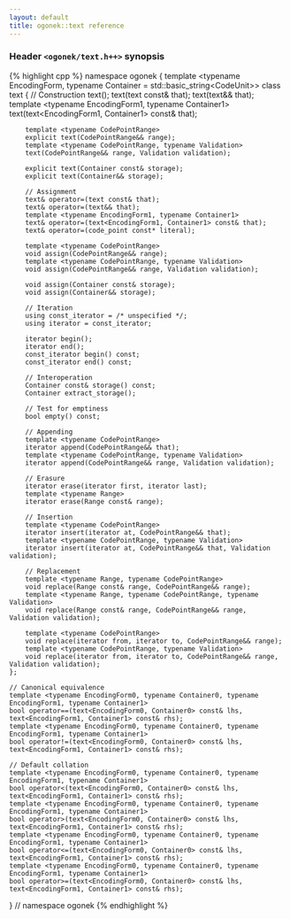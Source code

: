 ```yaml
---
layout: default
title: ogonek::text reference
---
```


### Header `<ogonek/text.h++>` synopsis

{% highlight cpp %}
namespace ogonek {
    template <typename EncodingForm, typename Container = std::basic_string<CodeUnit<EncodingForm>>>
    class text {
        // Construction
        text(); 
        text(text const& that); 
        text(text&& that); 
        template <typename EncodingForm1, typename Container1>
        text(text<EncodingForm1, Container1> const& that);

        template <typename CodePointRange>
        explicit text(CodePointRange&& range);
        template <typename CodePointRange, typename Validation>
        text(CodePointRange&& range, Validation validation);

        explicit text(Container const& storage);
        explicit text(Container&& storage);

        // Assignment
        text& operator=(text const& that);
        text& operator=(text&& that);
        template <typename EncodingForm1, typename Container1>
        text& operator=(text<EncodingForm1, Container1> const& that);
        text& operator=(code_point const* literal);

        template <typename CodePointRange>
        void assign(CodePointRange&& range);
        template <typename CodePointRange, typename Validation>
        void assign(CodePointRange&& range, Validation validation);

        void assign(Container const& storage);
        void assign(Container&& storage);

        // Iteration
        using const_iterator = /* unspecified */;
        using iterator = const_iterator;

        iterator begin();
        iterator end();
        const_iterator begin() const;
        const_iterator end() const;

        // Interoperation
        Container const& storage() const;
        Container extract_storage();

        // Test for emptiness
        bool empty() const;

        // Appending
        template <typename CodePointRange>
        iterator append(CodePointRange&& that);
        template <typename CodePointRange, typename Validation>
        iterator append(CodePointRange&& range, Validation validation);

        // Erasure
        iterator erase(iterator first, iterator last);
        template <typename Range>
        iterator erase(Range const& range);

        // Insertion
        template <typename CodePointRange>
        iterator insert(iterator at, CodePointRange&& that);
        template <typename CodePointRange, typename Validation>
        iterator insert(iterator at, CodePointRange&& that, Validation validation);

        // Replacement
        template <typename Range, typename CodePointRange>
        void replace(Range const& range, CodePointRange&& range);
        template <typename Range, typename CodePointRange, typename Validation>
        void replace(Range const& range, CodePointRange&& range, Validation validation);

        template <typename CodePointRange>
        void replace(iterator from, iterator to, CodePointRange&& range);
        template <typename CodePointRange, typename Validation>
        void replace(iterator from, iterator to, CodePointRange&& range, Validation validation);
    };

    // Canonical equivalence
    template <typename EncodingForm0, typename Container0, typename EncodingForm1, typename Container1>
    bool operator==(text<EncodingForm0, Container0> const& lhs, text<EncodingForm1, Container1> const& rhs);
    template <typename EncodingForm0, typename Container0, typename EncodingForm1, typename Container1>
    bool operator!=(text<EncodingForm0, Container0> const& lhs, text<EncodingForm1, Container1> const& rhs);

    // Default collation
    template <typename EncodingForm0, typename Container0, typename EncodingForm1, typename Container1>
    bool operator<(text<EncodingForm0, Container0> const& lhs, text<EncodingForm1, Container1> const& rhs);
    template <typename EncodingForm0, typename Container0, typename EncodingForm1, typename Container1>
    bool operator>(text<EncodingForm0, Container0> const& lhs, text<EncodingForm1, Container1> const& rhs);
    template <typename EncodingForm0, typename Container0, typename EncodingForm1, typename Container1>
    bool operator<=(text<EncodingForm0, Container0> const& lhs, text<EncodingForm1, Container1> const& rhs);
    template <typename EncodingForm0, typename Container0, typename EncodingForm1, typename Container1>
    bool operator>=(text<EncodingForm0, Container0> const& lhs, text<EncodingForm1, Container1> const& rhs);
} // namespace ogonek
{% endhighlight %}
